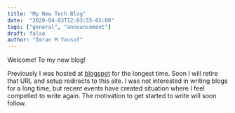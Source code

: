 ```yaml
---
title: "My New Tech Blog"
date:  "2020-04-03T12:03:55-05:00"
tags: ["general", "announcement"]
draft: false
author: "Imran M Yousuf"
---
```


Welcome! To my new blog!

Previously I was hosted at [blogspot](http://imyousuf-tech.blogs.smartitengineering.com/) for the longest time. Soon I will retire that URL and setup redirects to this site. I was not interested in writing blogs for a long time, but recent events have created situation where I feel compelled to write again. The motivation to get started to write will soon follow.
